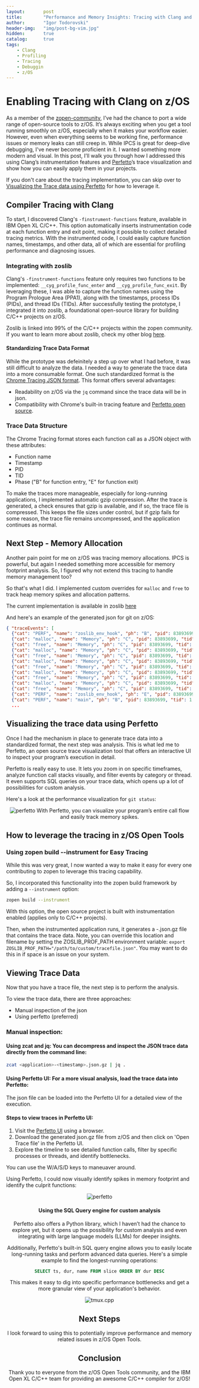 ```yaml
---
layout:       post
title:        "Performance and Memory Insights: Tracing with Clang and Perfetto"
author:       "Igor Todorovski"
header-img:   "img/post-bg-vim.jpg"
hidden:       true
catalog:      true
tags:
    - Clang
    - Profiling
    - Tracing
    - Debuggin
    - z/OS
---
```


# Enabling Tracing with Clang on z/OS

As a member of the [zopen-community](https://github.com/ZOSOpenTools), I’ve had the chance to port a wide range of open-source tools to z/OS. It’s always exciting when you get a tool running smoothly on z/OS, especially when it makes your workflow easier. However, even when everything seems to be working fine, performance issues or memory leaks can still creep in. While IPCS is great for deep-dive debugging, I've never become proficient in it. I wanted something more modern and visual. In this post, I’ll walk you through how I addressed this using Clang’s instrumentation features and [Perfetto](https://perfetto.dev/)’s trace visualization and show how you can easily apply them in your projects.

If you don't care about the tracing implementation, you can skip over to [Visualizing the Trace data using Perfetto](#visualizing-the-trace-data-using-perfetto) for how to leverage it.

## Compiler Tracing with Clang

To start, I discovered Clang's `-finstrument-functions` feature, available in IBM Open XL C/C++. This option automatically inserts instrumentation code at each function entry and exit point, making it possible to collect detailed tracing metrics. With the instrumented code, I could easily capture function names, timestamps, and other data, all of which are essential for profiling performance and diagnosing issues.

### Integrating with zoslib

Clang's `-finstrument-functions` feature only requires two functions to be implemented: `__cyg_profile_func_enter` and `__cyg_profile_func_exit`. By leveraging these, I was able to capture the function names using the Program Prologue Area (PPA1), along with the timestamps, process IDs (PIDs), and thread IDs (TIDs). After successfully testing the prototype, I integrated it into zoslib, a foundational open-source library for building C/C++ projects on z/OS.

Zoslib is linked into 99% of the C/C++ projects within the zopen community. If you want to learn more about zoslib, check my other blog [here](https://igortodorovskiibm.github.io/blog/2024/02/12/zoslib-library/).

#### Standardizing Trace Data Format

While the prototype was defeinitely a step up over what I had before, it was still difficult to analyze the data. I needed a way to generate the trace data into a more consumable format. One such standardized format is the [Chrome Tracing JSON format](https://docs.google.com/document/d/1CvAClvFfyA5R-PhYUmn5OOQtYMH4h6I0nSsKchNAySU/preview). This format offers several advantages:
*   Readability on z/OS via the `jq` command since the trace data will be in json.
*   Compatibility with Chrome's built-in tracing feature and [Perfetto open source](https://perfetto.dev/).

### Trace Data Structure

The Chrome Tracing format stores each function call as a JSON object with these attributes:

*   Function name
*   Timestamp
*   PID
*   TID
*   Phase ("B" for function entry, "E" for function exit)

To make the traces more manageable, especially for long-running applications, I implemented automatic gzip compression. After the trace is generated, a check ensures that gzip is available, and if so, the trace file is compressed. This keeps the file sizes under control, but if gzip fails for some reason, the trace file remains uncompressed, and the application continues as normal.

## Next Step - Memory Allocation

Another pain point for me on z/OS was tracing memory allocations. IPCS is powerful, but again I needed something more accessible for memory footprint analysis. So, I figured why not extend this tracing to handle memory management too? 

So that's what I did. I implemented custom overrides for `malloc` and `free` to track heap memory spikes and allocation patterns.

The current implementation is available in zoslib [here](https://github.com/ibmruntimes/zoslib/edit/zopen2/src/zos-instrumentation.cc)

And here's an example of the generated json for git on z/OS:
```json
{ "traceEvents": [
  {"cat": "PERF", "name": "zoslib_env_hook", "ph": "B", "pid": 83893699, "tid": 1, "ts": 582917421},
  {"cat": "malloc", "name": "Memory", "ph": "C", "pid": 83893699, "tid": 1, "ts": 582922816, "args": {"delta_memory": 1024, "total_memory": 1024}},
  {"cat": "free", "name": "Memory", "ph": "C", "pid": 83893699, "tid": 1, "ts": 582928703, "args": {"delta_memory": -1024, "total_memory": 0}},
  {"cat": "malloc", "name": "Memory", "ph": "C", "pid": 83893699, "tid": 1, "ts": 582929642, "args": {"delta_memory": 1024, "total_memory": 1024}},
  {"cat": "free", "name": "Memory", "ph": "C", "pid": 83893699, "tid": 1, "ts": 582934379, "args": {"delta_memory": -1024, "total_memory": 0}},
  {"cat": "malloc", "name": "Memory", "ph": "C", "pid": 83893699, "tid": 1, "ts": 582935145, "args": {"delta_memory": 1024, "total_memory": 1024}},
  {"cat": "free", "name": "Memory", "ph": "C", "pid": 83893699, "tid": 1, "ts": 582940290, "args": {"delta_memory": -1024, "total_memory": 0}},
  {"cat": "malloc", "name": "Memory", "ph": "C", "pid": 83893699, "tid": 1, "ts": 582941020, "args": {"delta_memory": 1024, "total_memory": 1024}},
  {"cat": "free", "name": "Memory", "ph": "C", "pid": 83893699, "tid": 1, "ts": 582942273, "args": {"delta_memory": -1024, "total_memory": 0}},
  {"cat": "malloc", "name": "Memory", "ph": "C", "pid": 83893699, "tid": 1, "ts": 582942975, "args": {"delta_memory": 1024, "total_memory": 1024}},
  {"cat": "free", "name": "Memory", "ph": "C", "pid": 83893699, "tid": 1, "ts": 582949534, "args": {"delta_memory": -1024, "total_memory": 0}},
  {"cat": "PERF", "name": "zoslib_env_hook", "ph": "E", "pid": 83893699, "tid": 1, "ts": 582950330},
  {"cat": "PERF", "name": "main", "ph": "B", "pid": 83893699, "tid": 1, "ts": 582970044},
  ...
```

## Visualizing the trace data using Perfetto

Once I had the mechanism in place to generate trace data into a standardized format, the next step was analysis. This is what led me to Perfetto, an open source trace visualization tool that offers an interactive UI to inspect your program’s execution in detail.

Perfetto is really easy to use. It lets you zoom in on specific timeframes, analyze function call stacks visually, and filter events by category or thread. It even supports SQL queries on your trace data, which opens up a lot of possibilities for custom analysis.

Here's a look at the performance visualization for `git status`:

<div style="text-align: center;"> 
<img src="/blog/img/in-post/perfetto1.png" alt="perfetto" style="max-width: 100%;">
With Perfetto, you can visualize your program’s entire call flow and easily track memory spikes.
</div>

## How to leverage the tracing in z/OS Open Tools

### Using zopen build --instrument for Easy Tracing

While this was very great, I now wanted a way to make it easy for every one contributing to zopen to leverage this tracing capability.

So, I incorporated this functionality into the zopen build framework by adding a `--instrument` option:

```sh
zopen build --instrument
```
With this option, the open source project is built with instrumentation enabled (applies only to C/C++ projects). 

Then, when the instrumented application runs, it generates a <application>-<timestamp>.json.gz file that contains the trace data. Note, you can override this location and filename by setting the ZOSLIB_PROF_PATH environment variable: `export ZOSLIB_PROF_PATH="/path/to/custom/tracefile.json"`. You may want to do this in if space is an issue on your system.

## Viewing Trace Data

Now that you have a trace file, the next step is to perform the analysis.

To view the trace data, there are three approaches:
* Manual inspection of the json
* Using perfetto (preferred)

### Manual inspection:

#### Using zcat and jq: You can decompress and inspect the JSON trace data directly from the command line:

```sh
zcat <application>-<timestamp>.json.gz | jq .
```

#### Using Perfetto UI: For a more visual analysis, load the trace data into Perfetto:

The json file can be loaded into the Perfetto UI for a detailed view of the execution.


#### Steps to view traces in Perfetto UI:

1.  Visit the [Perfetto UI](https://ui.perfetto.dev/) using a browser.
2.  Download the generated json.gz file from z/OS and then click on 'Open Trace file' in the Perfetto UI.
3.  Explore the timeline to see detailed function calls, filter by specific processes or threads, and identify bottlenecks.

You can use the W/A/S/D keys to maneuaver around. 

Using Perfetto, I could now visually identify spikes in memory footprint and identify the culprit functions:

<div style="text-align: center;"> 
<img src="/blog/img/in-post/perfetto2.png" alt="perfetto" style="max-width: 100%;">
</dev>

#### Using the SQL Query engine for custom analysis

Perfetto also offers a Python library, which I haven’t had the chance to explore yet, but it opens up the possibility for custom analysis and even integrating with large language models (LLMs) for deeper insights.

Additionally, Perfetto's built-in SQL query engine allows you to easily locate long-running tasks and perform advanced data queries. Here's a simple example to find the longest-running operations:

```sql
SELECT ts, dur, name FROM slice ORDER BY dur DESC
```
This makes it easy to dig into specific performance bottlenecks and get a more granular view of your application's behavior.

<div style="text-align: center;"> <img src="/blog/img/in-post/perfetto3.png" alt="tmux.cpp" style="max-width: 100%;"> </div>


## Next Steps
I look forward to using this to potentially improve performance and memory related issues in z/OS Open Tools. 

## Conclusion
Thank you to everyone from the z/OS Open Tools community, and the IBM Open XL C/C++ team for providing an awesome C/C++ compiler for z/OS!
